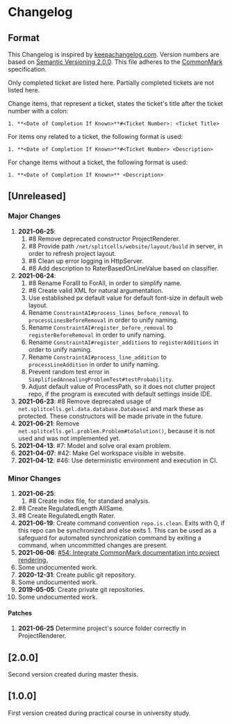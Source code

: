 # Changelog
## Format
This Changelog is inspired by [keepachangelog.com](https://keepachangelog.com/en/1.0.0/).
Version numbers are based on [Semantic Versioning 2.0.0](https://semver.org/spec/v2.0.0.html).
This file adheres to the [CommonMark](https://spec.commonmark.org/0.29) specification.

Only completed ticket are listed here.
Partially completed tickets are not listed here.

Change items, that represent a ticket,
states the ticket's title after the ticket number with a colon:
```
1. **<Date of Completion If Known>**#<Ticket Number>: <Ticket Title>
```
For items ony related to a ticket, the following format is used:
```
1. **<Date of Completion If Known>**#<Ticket Number> <Description>
```
For change items without a ticket, the following format is used:
```
1. **<Date of Completion If Known>** <Description>
```
## [Unreleased]
### Major Changes
1. **2021-06-25**:
   1. \#8 Remove deprecated constructor ProjectRenderer.
   1. \#8 Provide path `/net/splitcells/website/layout/build` in server,
      in order to refresh project layout.
   1. \#8 Clean up error logging in HttpServer.
   1. \#8 Add description to RaterBasedOnLineValue based on classifier.
1. **2021-06-24**:
   1. \#8 Rename ForallI to ForAll, in order to simplify name.
   1. \#8 Create valid XML for natural argumentation.
   1. Use established px default value for default font-size in default web layout.
   1. Rename `ConstraintAI#process_lines_before_removal` to `processLinesBeforeRemoval` in order to unify naming.
   1. Rename `ConstraintAI#register_before_removal` to `registerBeforeRemoval` in order to unify naming.
   1. Rename `ConstraintAI#register_additions` to `registerAdditions` in order to unify naming.
   1. Rename `ConstraintAI#process_line_addition` to `processLineAddition` in order to unify naming.
   1. Prevent random test error in `SimplifiedAnnealingProblemTest#testProbability`.
   1. Adjust default value of ProcessPath, so it does not clutter project repo,
      if the program is executed with default settings inside IDE.
1. **2021-06-23**: #8 Remove deprecated usage of `net.splitcells.gel.data.database.DatabaseI` and mark these as protected.
   These constructors will be made private in the future.
1. **2021-06-21**: Remove `net.splitcells.gel.problem.Problem#toSolution()`,
   because it is not used and was not implemented yet.
1. **2021-04-13**: #7: Model and solve oral exam problem.
1. **2021-04-07**: #42: Make Gel workspace visible in website.
1. **2021-04-12**: #46: Use deterministic environment and execution in CI.
### Minor Changes
1. **2021-06-25**:
   1. \#8 Create index file, for standard analysis.
1. \#8 Create RegulatedLength AllSame.
1. \#8 Create RegulatedLength Rater.
1. **2021-06-19**: Create command convention `repo.is.clean`.
   Exits with 0, if this repo can be synchronized and else exits 1.
   This can be used as a safeguard for automated synchronization command
   by exiting a command, when uncommitted changes are present.
1. **2021-06-06**: [#54: Integrate CommonMark documentation into project rendering.](https://github.com/www-splitcells-net/net.splitcells.network/issues/54)
1. Some undocumented work.
1. **2020-12-31**: Create public git repository.
1. Some undocumented work.
1. **2019-05-05**: Create private git repositories.
1. Some undocumented work.
#### Patches
1. **2021-06-25** Determine project's source folder correctly in ProjectRenderer.
## [2.0.0]
Second version created during master thesis.
## [1.0.0]
First version created during practical course in university study. 
